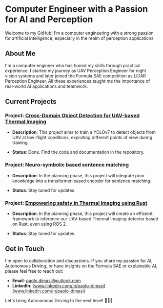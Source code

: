 # Computer Engineer with a Passion for AI and Perception

Welcome to my GitHub! I'm a computer engineering with a strong passion for artificial intelligence, especially in the realm of perception applications

## About Me

I'm a computer engineer who has honed my skills through practical experience. I started my journey as UAV Perception Engineer for  night vision systems and later joined the Formula SAE competition as LiDAR Perception Engineer. All these experiences taught me the importance of real-world  AI applications and teamwork.

## Current Projects

### Project: [Cross-Domain Object Detection for UAV-based Thermal Imaging](https://github.com/Pamasi/tir_cross_domain#cross-domain-object-detection-for-uav-based-thermal-imaging)
- **Description**: This project aims to train a YOLOv7 to detect objects from UAV at low-flight conditions, exploiting different points of view during training.

- **Status**: Done. Find the code and documentation in the repository.

### Project: Neuro-symbolic based sentence matching

- **Description**: In the planning phase, this project will integrate prior knowledge into a transformer-based encoder for sentence matching.

- **Status**: Stay tuned for updates.

### Project: [Empowering safety in Thermal Imaging using Rust](https://github.com/Pamasi/yolo_tir_rust)

- **Description**: In the planning phase, this project will create an efficient framework to inference our UAV-based Thermal Imaging detector based on Rust, even using ROS 2.

- **Status**: Stay tuned for updates.

## Get in Touch
I'm open to collaboration and discussions. If you share my passion for AI, Autonomous Driving, or have insights on the Formula SAE or explainable AI, please feel free to reach out:

- **Email**: [paolo.dimasi@outlook.com](mailto:paolo.dimasi@outlook.com)
- **LinkedIn**: [www.linkedin.com/in/paolo-dimasi](www.linkedin.com/in/paolo-dimasi)

Let's bring Autonomous Driving to the next level! 🚗🤖🌟
